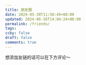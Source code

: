 ```yaml
---
title: 朋友圈
date: 2024-05-30T11:50:49+08:00
updated: 2024-06-16T14:04:24+08:00
permalink: /friends/
tags: 
ccby: false
draft: false
comments: true
---
```

想添加友链的话可以在下方评论～